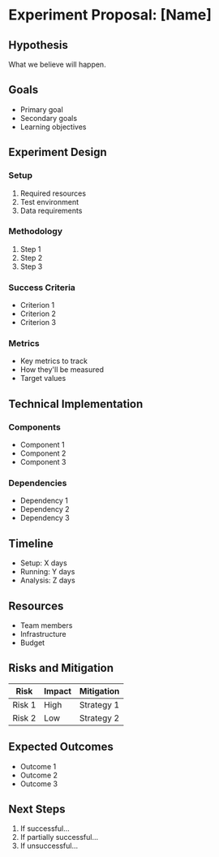 # Experiment Proposal: [Name]

## Hypothesis
What we believe will happen.

## Goals
- Primary goal
- Secondary goals
- Learning objectives

## Experiment Design

### Setup
1. Required resources
2. Test environment
3. Data requirements

### Methodology
1. Step 1
2. Step 2
3. Step 3

### Success Criteria
- Criterion 1
- Criterion 2
- Criterion 3

### Metrics
- Key metrics to track
- How they'll be measured
- Target values

## Technical Implementation

### Components
- Component 1
- Component 2
- Component 3

### Dependencies
- Dependency 1
- Dependency 2
- Dependency 3

## Timeline
- Setup: X days
- Running: Y days
- Analysis: Z days

## Resources
- Team members
- Infrastructure
- Budget

## Risks and Mitigation
| Risk | Impact | Mitigation |
|------|--------|------------|
| Risk 1 | High | Strategy 1 |
| Risk 2 | Low | Strategy 2 |

## Expected Outcomes
- Outcome 1
- Outcome 2
- Outcome 3

## Next Steps
1. If successful...
2. If partially successful...
3. If unsuccessful...
